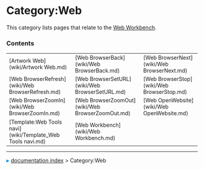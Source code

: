 # Category:Web
This category lists pages that relate to the [Web Workbench](Web_Workbench.md).

### Contents

|     |     |     |
| --- | --- | --- |
| [Artwork Web](wiki/Artwork Web.md) | [Web BrowserBack](wiki/Web BrowserBack.md) | [Web BrowserNext](wiki/Web BrowserNext.md) |
| [Web BrowserRefresh](wiki/Web BrowserRefresh.md) | [Web BrowserSetURL](wiki/Web BrowserSetURL.md) | [Web BrowserStop](wiki/Web BrowserStop.md) |
| [Web BrowserZoomIn](wiki/Web BrowserZoomIn.md) | [Web BrowserZoomOut](wiki/Web BrowserZoomOut.md) | [Web OpenWebsite](wiki/Web OpenWebsite.md) |
| [Template:Web Tools navi](wiki/Template_Web Tools navi.md) | [Web Workbench](wiki/Web Workbench.md) |



---
![](images/Right_arrow.png) [documentation index](../README.md) > Category:Web
